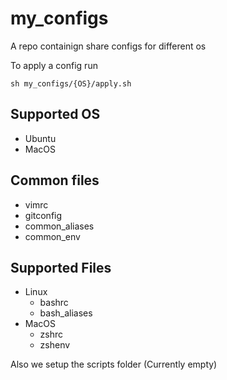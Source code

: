 # my_configs

A repo containign share configs for different os

To apply a config run

```shell
sh my_configs/{OS}/apply.sh
```

## Supported OS

* Ubuntu
* MacOS

## Common files

* vimrc
* gitconfig
* common_aliases
* common_env

## Supported Files

* Linux
  * bashrc
  * bash_aliases
* MacOS
  * zshrc
  * zshenv

Also we setup the scripts folder (Currently empty)
